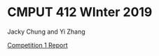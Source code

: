 # CMPUT 412 WInter 2019 
Jacky Chung and Yi Zhang

[Competition 1 Report](https://github.com/jackykc/412/wiki/Competition-1)
